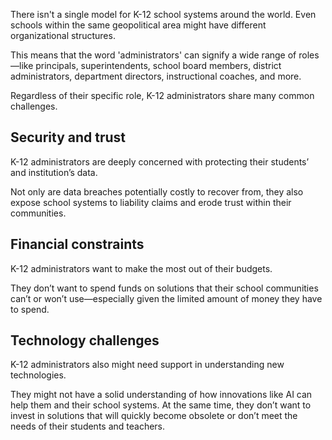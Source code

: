 There isn't a single model for K-12 school systems around the world. Even schools within the same geopolitical area might have different organizational structures.

This means that the word 'administrators' can signify a wide range of roles—like principals, superintendents, school board members, district administrators, department directors, instructional coaches, and more.

Regardless of their specific role, K-12 administrators share many common challenges.

## Security and trust

K-12 administrators are deeply concerned with protecting their students’ and institution’s data.

Not only are data breaches potentially costly to recover from, they also expose school systems to liability claims and erode trust within their communities.

## Financial constraints

K-12 administrators want to make the most out of their budgets.

They don’t want to spend funds on solutions that their school communities can’t or won’t use—especially given the limited amount of money they have to spend.

## Technology challenges

K-12 administrators also might need support in understanding new technologies.

They might not have a solid understanding of how innovations like AI can help them and their school systems. At the same time, they don’t want to invest in solutions that will quickly become obsolete or don’t meet the needs of their students and teachers.

